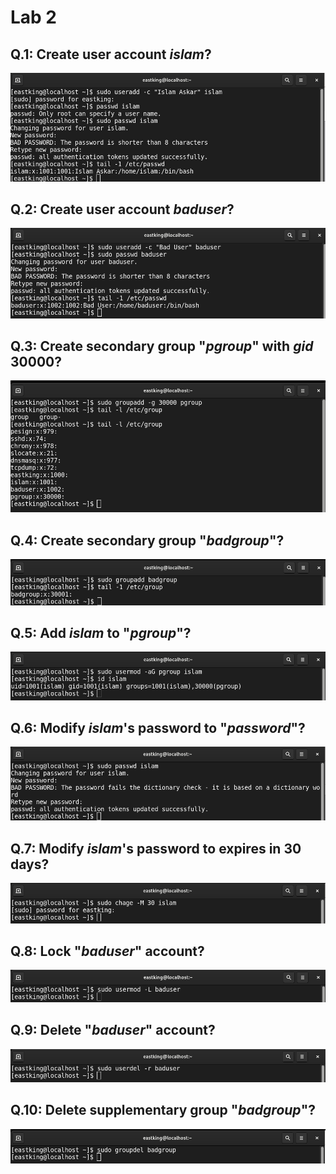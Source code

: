 # Lab 2

## Q.1: Create user account *islam*? 

![](./imgs/lab2-1.png)

## Q.2: Create user account *baduser*?

![](./imgs/lab2-2.png)

## Q.3: Create secondary group "*pgroup*" with *gid* 30000?

![](./imgs/lab2-3.png)

## Q.4: Create secondary group "*badgroup*"?

![](./imgs/lab2-4.png)

## Q.5: Add *islam* to "*pgroup*"?

![](./imgs/lab2-5.png)

## Q.6: Modify *islam*'s password to "*password*"?

![](./imgs/lab2-6.png)

## Q.7: Modify *islam*'s password to expires in 30 days?

![](./imgs/lab2-7.png)

## Q.8: Lock "*baduser*" account?

![](./imgs/lab2-8.png)

## Q.9: Delete "*baduser*" account?

![](./imgs/lab2-9.png)

## Q.10: Delete supplementary group "*badgroup*"?

![](./imgs/lab2-10.png)
